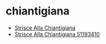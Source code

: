# chiantigiana

 * [Strisce Alla Chiantigiana](../../index/s/strisce-alla-chiantigiana-51193410.json)
 * [Strisce Alla Chiantigiana 51193410](../../index/s/strisce-alla-chiantigiana-51193410.json)
